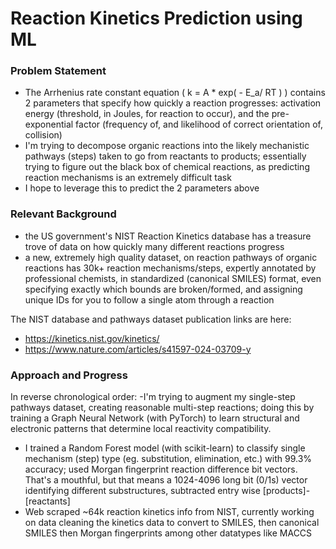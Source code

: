 # Reaction Kinetics Prediction using ML
### Problem Statement
- The Arrhenius rate constant equation ( k = A * exp( - E_a/ RT ) ) contains 2 parameters that specify how quickly a reaction progresses: activation energy (threshold, in Joules, for reaction to occur), and the pre-exponential factor (frequency of, and likelihood of correct orientation of, collision)
- I'm trying to decompose organic reactions into the likely mechanistic pathways (steps) taken to go from reactants to products; essentially trying to figure out the black box of chemical reactions, as predicting reaction mechanisms is an extremely difficult task
- I hope to leverage this to predict the 2 parameters above

### Relevant Background

- the US government's NIST Reaction Kinetics database has a treasure trove of data on how quickly many different reactions progress
- a new, extremely high quality dataset, on reaction pathways of organic reactions has 30k+ reaction mechanisms/steps, expertly annotated by professional chemists, in standardized (canonical SMILES) format, even specifying exactly which bounds are broken/formed, and assigning unique IDs for you to follow a single atom through a reaction

The NIST database and pathways dataset publication links are here:

- https://kinetics.nist.gov/kinetics/
- https://www.nature.com/articles/s41597-024-03709-y

### Approach and Progress

In reverse chronological order:
 -I'm trying to augment my single-step pathways dataset, creating reasonable multi-step reactions; doing this by training a Graph Neural Network (with PyTorch) to learn structural and electronic patterns that determine local reactivity compatibility. 
- I trained a Random Forest model (with scikit-learn) to classify single mechanism (step) type (eg. substitution, elimination, etc.) with 99.3% accuracy; used Morgan fingerprint reaction difference bit vectors. That's a mouthful, but that means a 1024-4096 long bit (0/1s) vector identifying different substructures, subtracted entry wise [products]-[reactants]
- Web scraped ~64k reaction kinetics info from NIST, currently working on data cleaning the kinetics data to convert to SMILES, then canonical SMILES then Morgan fingerprints among other datatypes like MACCS

  
